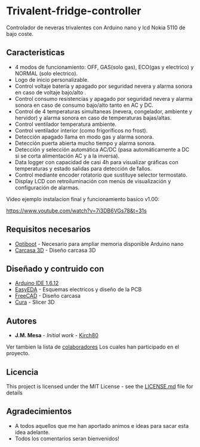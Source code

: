 # Trivalent-fridge-controller

Controlador de neveras trivalentes con Arduino nano y lcd Nokia 5110 de bajo coste.

## Caracteristicas

- 4 modos de funcionamiento: OFF, GAS(solo gas), ECO(gas y electrico) y NORMAL (solo electrico).
- Logo de inicio personalizable.
- Control voltaje batería y apagado por seguridad nevera y alarma sonora en caso de voltaje bajo/alto .
- Control consumo resistencias y apagado por seguridad nevera y alarma sonora en caso de consumo bajo/alto tanto en AC y DC.
- Control de 4 temperaturas simultaneas (nevera, congelador, ambiente y hervidor) y alarma sonora en caso de temperaturas bajas/altas.
- Control ventilador temperatura ambiente.
- Control ventilador interior (como frigoríficos no frost).
- Detección apagado llama en modo gas y alarma sonora.
- Detección puerta abierta mucho tiempo y alarma sonora.
- Detección y selección automática AC/DC (pasa automáticamente a DC si se corta alimentación AC y a la inversa).
- Data logger con capacidad de casi 4h para visualizar gráficas con temperaturas y estado salidas para detección de fallos.
- Control mediante encoder rotatorio que sustituye selector termostato.
- Display LCD con retroiluminación con menús de visualización y configuración de alarmas.

Video ejemplo instalacion final y funcionamiento basico v1.00:

https://www.youtube.com/watch?v=7i3DB6VGs78&t=31s

## Requisitos necesarios

* [Optiboot](https://github.com/Optiboot/optiboot) - Necesario para ampliar memoria disponible Arduino nano
* [Carcasa 3D](https://www.thingiverse.com/thing:2838724) - Diseño carcasa 3D

## Diseñado y contruido con

* [Arduino IDE 1.6.12](https://www.arduino.cc/) 
* [EasyEDA](https://easyeda.com) - Esquemas electricos y diseño de la PCB
* [FreeCAD](https://easyeda.com) - Diseño carcasa
* [Cura](https://easyeda.com) - Slicer 3D

## Autores

* **J.M. Mesa** - *Initial work* - [Kirch80](https://github.com/Kirch80)

Ver tambien la lista de [colaboradores](https://github.com/your/project/contributorshttps://github.com/kirch80/Trivalent-fridge-controller/contributors) Los cuales han participado en el proyecto.

## Licencia

This project is licensed under the MIT License - see the [LICENSE.md](LICENSE.md) file for details

## Agradecimientos

* A todos aquellos que me han aportado animos e ideas para sacar esta idea adelante.
* Todos los comentarios seran bienvenidos!



